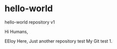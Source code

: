 # hello-world
hello-world repository v1

Hi Humans,

EEloy Here,
Just another repository test
My Git test 1.
